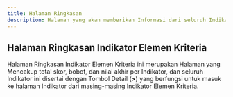 ```yaml
---
title: Halaman Ringkasan
description: Halaman yang akan memberikan Informasi dari seluruh Indikator Elemen yang berada di dua belas (12) Kriteria
---
```


## Halaman Ringkasan Indikator Elemen Kriteria
Halaman Ringkasan Indikator Elemen Kriteria ini merupakan Halaman yang Mencakup total skor, bobot, dan nilai akhir per Indikator, dan seluruh Indikator ini disertai dengan Tombol Detail (**>**) yang berfungsi untuk masuk ke halaman Indikator dari masing-masing Indikator Elemen Kriteria.
